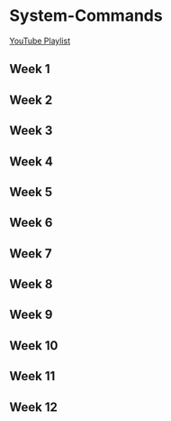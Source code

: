 # System-Commands
[YouTube Playlist](https://www.youtube.com/watch?v=PHrN7yp1AJw&list=PLyGVjd4KQp11cWGJHEuz_J-FQAz3E1NJU)
## Week 1

## Week 2

## Week 3

## Week 4

## Week 5

## Week 6

## Week 7

## Week 8

## Week 9

## Week 10

## Week 11

## Week 12
